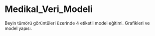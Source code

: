 # Medikal_Veri_Modeli
Beyin tümörü görüntüleri üzerinde 4 etiketli model eğitimi. Grafikleri ve model yapısı.
